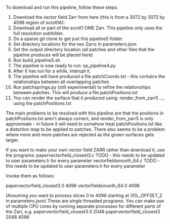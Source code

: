 To download and run this pipeline, follow these steps:

1. Download the vector field Zarr from here (this is from a 3072 by 3072 by 4096 region of scroll1A):
2. Download all or part of the scroll1 OME Zarr. This pipeline only uses the full resolution subfolder.
3. Do a sparse git clone to get just this pipeline5 folder:
4. Set directory locations for the two Zarrs in parameters.json
5. Set the output directory location (all patches and other files that the pipeline produces will be placed here)
6. Run build_pipeline5.sh
7. The pipeline is now ready to run: sp_pipeline4.py
8. After it has run for a while, interupt it.
9. The pipeline will have produced a file patchCoords.txt - this contains the relationships between all overlapping patches
10. Run patchsprings.py (still experimental) to refine the relationships between patches. This will produce a file patchPositions.txt
11. You can render the surface that it produced using: render_from_zarr5 ..., using the patchPositions.txt

The main problems to be resolved with this pipeline are that the positions in patchPositions.txt aren't always correct, and render_from_zarr5 is only approximate - in future it will need to somehow treat patchPositions.txt like a distortion map to be applied to patches. There also seems to be a problem where more and more patches are rejected as the grown surfaces gets larger.

If you want to make your own vector field ZARR rather than download it, use the programs:
papervectorfield_closest3.c   TODO - this needs to be updated to user parameters.h for every parameter
vectorfieldsmooth_64.c        TODO - this needs to be updated to user parameters.h for every parameter

Invoke them as follows:

papervectorfield_closest3 0 4096
vectorfieldsmooth_64 0 4096

(Assuming you want to process slices 0 to 4096 starting at VOL_OFFSET_Z in parameters.json)
These are single threaded programs. You can make use of multiple CPU cores by running separate processes for different parts of the Zarr, e.g.
papervectorfield_closest3 0 2048
papervectorfield_closest3 2048 4096

